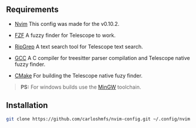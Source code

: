 ## Requirements

* [Nvim](https://github.com/neovim/neovim) This config was made for the v0.10.2.

* [FZF](https://github.com/junegunn/fzf) A fuzzy finder for Telescope to work.

* [RipGrep](https://github.com/BurntSushi/ripgrep) A text search tool for Telescope text search.

* [GCC](https://gcc.gnu.org/) A C compiler for treesitter parser compilation and Telescope native fuzzy finder.

* [CMake](https://cmake.org/download/) For building the Telescope native fuzy finder.

> **PS:**  For windows builds use the [MinGW](https://www.mingw-w64.org/) toolchain.

## Installation

```bash
git clone https://github.com/carloshmfs/nvim-config.git ~/.config/nvim
```
